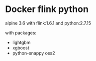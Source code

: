 # Docker flink python

alpine 3.6 with flink:1.6.1 and python:2.7.15

with packages:

* lightgbm
* xgboost
* python-snappy oss2

